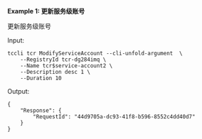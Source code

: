 **Example 1: 更新服务级账号**

更新服务级账号

Input: 

```
tccli tcr ModifyServiceAccount --cli-unfold-argument  \
    --RegistryId tcr-dg284imq \
    --Name tcr$service-account2 \
    --Description desc 1 \
    --Duration 10
```

Output: 
```
{
    "Response": {
        "RequestId": "44d9705a-dc93-41f8-b596-8552c4dd40d7"
    }
}
```


